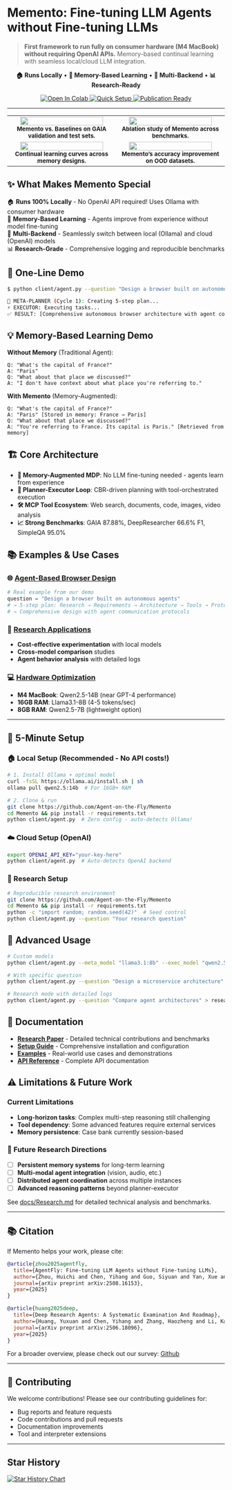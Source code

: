 # Memento: Fine-tuning LLM Agents **without** Fine-tuning LLMs

> **First framework to run fully on consumer hardware (M4 MacBook) without requiring OpenAI APIs.** Memory-based continual learning with seamless local/cloud LLM integration.

<p align="center">
  <b>🏠 Runs Locally</b> • <b>🧠 Memory-Based Learning</b> • <b>🔄 Multi-Backend</b> • <b>📊 Research-Ready</b>
</p>

<p align="center">
  <a href="https://colab.research.google.com/github/Agent-on-the-Fly/Memento/blob/main/notebooks/memento_demo.ipynb">
    <img src="https://colab.research.google.com/assets/colab-badge.svg" alt="Open In Colab"/>
  </a>
  <a href="#quick-start">
    <img src="https://img.shields.io/badge/setup-5%20minutes-brightgreen" alt="Quick Setup"/>
  </a>
  <a href="docs/Research.md">
    <img src="https://img.shields.io/badge/paper-ready-blue" alt="Publication Ready"/>
  </a>
</p>

---

<table>
  <tr>
    <td align="center" width="50%">
      <img src="Figure/f1_val_test.jpg" width="90%"/>
      <br/>
      <sub><b>Memento vs. Baselines on GAIA validation and test sets.</b></sub>
    </td>
    <td align="center" width="50%">
      <img src="Figure/f1_tasks.jpg" width="90%"/>
      <br/>
      <sub><b>Ablation study of Memento across benchmarks.</b></sub>
    </td>
  </tr>
  <tr>
    <td align="center" width="50%">
      <img src="Figure/f1_iteration.jpg" width="90%"/>
      <br/>
      <sub><b>Continual learning curves across memory designs.</b></sub>
    </td>
    <td align="center" width="50%">
      <img src="Figure/f1_ood.jpg" width="90%"/>
      <br/>
      <sub><b>Memento’s accuracy improvement on OOD datasets.</b></sub>
    </td>
  </tr>
</table>

## ✨ What Makes Memento Special

🏠 **Runs 100% Locally** - No OpenAI API required! Uses Ollama with consumer hardware  
🧠 **Memory-Based Learning** - Agents improve from experience without model fine-tuning  
🔄 **Multi-Backend** - Seamlessly switch between local (Ollama) and cloud (OpenAI) models  
📊 **Research-Grade** - Comprehensive logging and reproducible benchmarks  

## 🚀 One-Line Demo

```bash
$ python client/agent.py --question "Design a browser built on autonomous agents"

🧠 META-PLANNER (Cycle 1): Creating 5-step plan...
⚡ EXECUTOR: Executing tasks...
✅ RESULT: [Comprehensive autonomous browser architecture with agent communication protocols]
``` 

## 💡 Memory-Based Learning Demo

**Without Memory** (Traditional Agent):
```
Q: "What's the capital of France?"
A: "Paris"
Q: "What about that place we discussed?"
A: "I don't have context about what place you're referring to."
```

**With Memento** (Memory-Augmented):
```
Q: "What's the capital of France?" 
A: "Paris" [Stored in memory: France → Paris]
Q: "What about that place we discussed?"
A: "You're referring to France. Its capital is Paris." [Retrieved from memory]
```

## 🏗️ Core Architecture

- **🧠 Memory-Augmented MDP**: No LLM fine-tuning needed - agents learn from experience
- **🔄 Planner-Executor Loop**: CBR-driven planning with tool-orchestrated execution  
- **🛠️ MCP Tool Ecosystem**: Web search, documents, code, images, video analysis
- **📈 Strong Benchmarks**: GAIA 87.88%, DeepResearcher 66.6% F1, SimpleQA 95.0%

## 📚 Examples & Use Cases

### 🌐 [Agent-Based Browser Design](examples/browser_design.md)
```python
# Real example from our demo
question = "Design a browser built on autonomous agents"
# → 5-step plan: Research → Requirements → Architecture → Tools → Prototype
# → Comprehensive design with agent communication protocols
```

### 🔬 [Research Applications](examples/research_demo.ipynb)
- **Cost-effective experimentation** with local models
- **Cross-model comparison** studies  
- **Agent behavior analysis** with detailed logs

### 💻 [Hardware Optimization](examples/hardware_guide.md)
- **M4 MacBook**: Qwen2.5-14B (near GPT-4 performance)
- **16GB RAM**: Llama3.1-8B (4-5 tokens/sec)
- **8GB RAM**: Qwen2.5-7B (lightweight option)

---

## 🚀 5-Minute Setup

### 🏠 Local Setup (Recommended - No API costs!)

```bash
# 1. Install Ollama + optimal model
curl -fsSL https://ollama.ai/install.sh | sh
ollama pull qwen2.5:14b  # For 16GB+ RAM

# 2. Clone & run
git clone https://github.com/Agent-on-the-Fly/Memento
cd Memento && pip install -r requirements.txt
python client/agent.py  # Zero config - auto-detects Ollama!
```

### ☁️ Cloud Setup (OpenAI)

```bash
export OPENAI_API_KEY="your-key-here"
python client/agent.py  # Auto-detects OpenAI backend
```

### 🔬 Research Setup

```bash
# Reproducible research environment
git clone https://github.com/Agent-on-the-Fly/Memento
cd Memento && pip install -r requirements.txt
python -c "import random; random.seed(42)"  # Seed control
python client/agent.py --question "Your research question"
```

## 🔧 Advanced Usage

```bash
# Custom models
python client/agent.py --meta_model "llama3.1:8b" --exec_model "qwen2.5:7b"

# With specific question
python client/agent.py --question "Design a microservice architecture"

# Research mode with detailed logs
python client/agent.py --question "Compare agent architectures" > research_log.txt
```

## 📖 Documentation

- **[Research Paper](docs/Research.md)** - Detailed technical contributions and benchmarks
- **[Setup Guide](docs/Setup.md)** - Comprehensive installation and configuration  
- **[Examples](examples/)** - Real-world use cases and demonstrations
- **[API Reference](docs/API.md)** - Complete API documentation

## ⚠️ Limitations & Future Work

### Current Limitations
- **Long-horizon tasks**: Complex multi-step reasoning still challenging
- **Tool dependency**: Some advanced features require external services  
- **Memory persistence**: Case bank currently session-based

### 🔮 Future Research Directions
- [ ] **Persistent memory systems** for long-term learning
- [ ] **Multi-modal agent integration** (vision, audio, etc.)
- [ ] **Distributed agent coordination** across multiple instances
- [ ] **Advanced reasoning patterns** beyond planner-executor

See [docs/Research.md](docs/Research.md) for detailed technical analysis and benchmarks.

---

## 📚 Citation

If Memento helps your work, please cite:

```bibtex
@article{zhou2025agentfly,
  title={AgentFly: Fine-tuning LLM Agents without Fine-tuning LLMs},
  author={Zhou, Huichi and Chen, Yihang and Guo, Siyuan and Yan, Xue and Lee, Kin Hei and Wang, Zihan and Lee, Ka Yiu and Zhang, Guchun and Shao, Kun and Yang, Linyi and others},
  journal={arXiv preprint arXiv:2508.16153},
  year={2025}
}

@article{huang2025deep,
  title={Deep Research Agents: A Systematic Examination And Roadmap},
  author={Huang, Yuxuan and Chen, Yihang and Zhang, Haozheng and Li, Kang and Fang, Meng and Yang, Linyi and Li, Xiaoguang and Shang, Lifeng and Xu, Songcen and Hao, Jianye and others},
  journal={arXiv preprint arXiv:2506.18096},
  year={2025}
}
```

For a broader overview, please check out our survey: [Github](https://github.com/ai-agents-2030/awesome-deep-research-agent)

---

## 🤝 Contributing

We welcome contributions! Please see our contributing guidelines for:

- Bug reports and feature requests
- Code contributions and pull requests
- Documentation improvements
- Tool and interpreter extensions

---

## Star History

[![Star History Chart](https://api.star-history.com/svg?repos=Agent-on-the-Fly/Memento&type=Date)](https://www.star-history.com/#Agent-on-the-Fly/Memento&Date)
